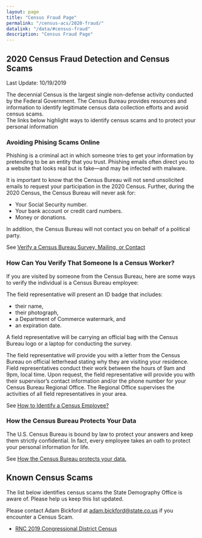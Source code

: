 ```yaml
---
layout: page
title: "Census Fraud Page"
permalink: "/census-acs/2020-fraud/"
datalink: "/data/#census-fraud"
description: "Census Fraud Page"
---
```


## 2020 Census Fraud Detection and Census Scams
 
 Last Update:  10/19/2019
 
 
 The decennial Census is the largest single non-defense activity conducted by the Federal Government. 
 The Census Bureau provides resources and information to identify legitimate census data collection efforts and avoid census scams.  
 The links below highlight ways to identify census scams and to protect your personal information 
 
### Avoiding Phising Scams Online
 Phishing is a criminal act in which someone tries to get your information by pretending to be an entity that you trust. 
 Phishing emails often direct you to a website that looks real but is fake—and may be infected with malware.

It is important to know that the Census Bureau will not send unsolicited emails to request your participation in the 2020 Census. 
Further, during the 2020 Census, the Census Bureau will never ask for:

 - Your Social Security number.
 - Your bank account or credit card numbers.
 - Money or donations.
 
In addition, the Census Bureau will not contact you on behalf of a political party. 
 
 See [Verify a Census Bureau Survey, Mailing, or Contact](https://www.census.gov/programs-surveys/surveyhelp/verify-a-survey.html)
 
### How Can You Verify That Someone Is a Census Worker?
  
 If you are visited by someone from the Census Bureau, here are some ways to verify the individual is a Census Bureau employee:

The field representative will present an ID badge that includes:
 - their name,
 - their photograph,
 - a Department of Commerce watermark, and
 - an expiration date.
 
A field representative will be carrying an official bag with the Census Bureau logo or a laptop for conducting the survey.

The field representative will provide you with a letter from the Census Bureau on official letterhead stating why they are visiting your residence.
Field representatives conduct their work between the hours of 9am and 9pm, local time.
Upon request, the field representative will provide you with their supervisor’s contact information and/or the phone number for your Census Bureau Regional Office. 
The Regional Office supervises the activities of all field representatives in your area.

See [How to Identify a Census Employee?](https://www.census.gov/about/regions/denver/contact/identify.html)

### How the Census Bureau Protects Your Data
The U.S. Census Bureau is bound by law to protect your answers and keep them strictly confidential. 
In fact, every employee takes an oath to protect your personal information for life.
 
 See [How the Census Bureau protects your data.](https://2020census.gov/en/data-protection.html)
 
## Known Census Scams

 The list below identifies census scams the State Demography Office is aware of.
 Please help us keep this list updated.  
 
 Please contact Adam Bickford at [adam.bickford@state.co.us](maito:adam.bickford@state.co.us) if you encounter a Census Scam.

 - [RNC 2019 Congressional District Census](https://www.washingtonpost.com/politics/2019/09/30/rnc-solicited-money-trumps-reelection-with-forms-that-look-lot-like-official-census/) 
